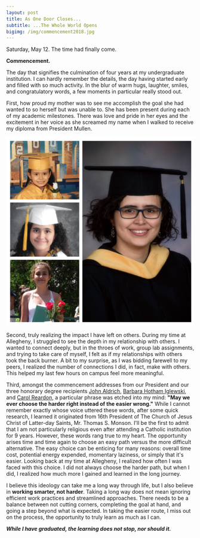 ```yaml
---
layout: post
title: As One Door Closes...
subtitle: ...The Whole World Opens
bigimg: /img/commencement2018.jpg
---
```

<!--- - "/Your Image Path/filename of image" : "comment" -->
Saturday, May 12. The time had finally come. 

**Commencement.**

The day that signifies the culmination of four years at my undergraduate institution. I can hardly remember the details, the day having started early and filled with so much activity. In the blur of warm hugs, laughter, smiles, and congratulatory words, a few moments in particular really stood out. 

First, how proud my mother was to see me accomplish the goal she had wanted to so herself but was unable to. She has been present during each of my academic milestones. There was love and pride in her eyes and the excitement in her voice as she screamed my name when I walked to receive my diploma from President Mullen. 

![Graduation Through the Years](/img/grad_01_10_14_18.jpg)

Second, truly realizing the impact I have left on others. During my time at Allegheny, I struggled to see the depth in my relationship with others. I wanted to connect deeply, but in the throes of work, group lab assignments, and trying to take care of myself, I felt as if my relationships with others took the back burner. A bit to my surprise, as I was bidding farewell to my peers, I realized the number of connections I did, in fact, make with others. This helped my last few hours on campus feel more meaningful.

Third, amongst the commencement addresses from our President and our three honorary degree recipients [John Aldrich](https://sites.duke.edu/aldrich/), [Barbara Hotham Iglewski](https://www.revolvy.com/main/index.php?s=Barbara+Iglewski), and [Carol Reardon](http://history.psu.edu/directory/car9), a particular phrase was etched into my mind: **"May we ever choose the harder right instead of the easier wrong."** While I cannot remember exactly whose voice uttered these words, after some quick research, I learned it originated from 16th President of The Church of Jesus Christ of Latter-day Saints, Mr. Thomas S. Monson. I'll be the first to admit that I am not particularly religious even after attending a Catholic institution for 9 years. However, these words rang true to my heart. The opportunity arises time and time again to choose an easy path versus the more difficult alternative. The easy choice can be enticing for many reasons: overall time cost, potential energy expended, momentary laziness, or simply that it's easier. Looking back at my time at Allegheny, I realized how often I was faced with this choice. I did not always choose the harder path, but when I did, I realized how much more I gained and learned in the long journey.

I believe this ideology can take me a long way through life, but I also believe in **working smarter, not harder**. Taking a long way does not mean ignoring efficient work practices and streamlined approaches.  There needs to be a balance between not cutting corners, completing the goal at hand, and going a step beyond what is expected. In taking the easier route, I miss out on the process, the opportunity to truly learn as much as I can. 

<em> **While I have graduated, the learning does not stop, nor should it.** </em>


